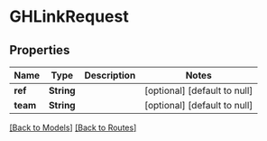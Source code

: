 # GHLinkRequest
## Properties

| Name | Type | Description | Notes |
|------------ | ------------- | ------------- | -------------|
| **ref** | **String** |  | [optional] [default to null] |
| **team** | **String** |  | [optional] [default to null] |

[[Back to Models]](../overview#models) [[Back to Routes]](../overview#routes)

